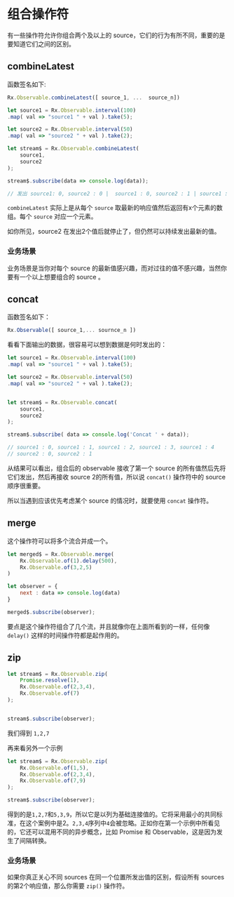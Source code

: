 # 组合操作符

有一些操作符允许你组合两个及以上的 source，它们的行为有所不同，重要的是要知道它们之间的区别。

## combineLatest

函数签名如下:

```javascript
Rx.Observable.combineLatest([ source_1, ...  source_n])
```

```javascript
let source1 = Rx.Observable.interval(100)
.map( val => "source1 " + val ).take(5);

let source2 = Rx.Observable.interval(50)
.map( val => "source2 " + val ).take(2);

let stream$ = Rx.Observable.combineLatest(
    source1,
    source2
);

stream$.subscribe(data => console.log(data));

// 发出 source1: 0, source2 : 0 |  source1 : 0, source2 : 1 | source1 : 1, source2 : 1, 等等
```

`combineLatest` 实际上是从每个 `source` 取最新的响应值然后返回有x个元素的数组。每个 `source` 对应一个元素。

如你所见，source2 在发出2个值后就停止了，但仍然可以持续发出最新的值。

### 业务场景

业务场景是当你对每个 source 的最新值感兴趣，而对过往的值不感兴趣，当然你要有一个以上想要组合的 source 。

## concat

函数签名如下：

```javascript
Rx.Observable([ source_1,... sournce_n ])
```

看看下面输出的数据，很容易可以想到数据是何时发出的：

```javascript
let source1 = Rx.Observable.interval(100)
.map( val => "source1 " + val ).take(5);

let source2 = Rx.Observable.interval(50)
.map( val => "source2 " + val ).take(2);


let stream$ = Rx.Observable.concat(
    source1,
    source2
);

stream$.subscribe( data => console.log('Concat ' + data));

// source1 : 0, source1 : 1, source1 : 2, source1 : 3, source1 : 4
// source2 : 0, source2 : 1
```

从结果可以看出，组合后的 observable 接收了第一个 source 的所有值然后先将它们发出，然后再接收 source 2的所有值，所以说 `concat()` 操作符中的 source 顺序很重要。

所以当遇到应该优先考虑某个 source 的情况时，就要使用 `concat` 操作符。

## merge

这个操作符可以将多个流合并成一个。

```javascript
let merged$ = Rx.Observable.merge(
    Rx.Observable.of(1).delay(500),
    Rx.Observable.of(3,2,5)
)

let observer = {
    next : data => console.log(data)
}

merged$.subscribe(observer);
```

要点是这个操作符组合了几个流，并且就像你在上面所看到的一样，任何像 `delay()` 这样的时间操作符都是起作用的。

## zip

```javascript
let stream$ = Rx.Observable.zip(
    Promise.resolve(1),
    Rx.Observable.of(2,3,4),
    Rx.Observable.of(7)
);


stream$.subscribe(observer);
```

我们得到 `1,2,7`

再来看另外一个示例

```javascript
let stream$ = Rx.Observable.zip(
    Rx.Observable.of(1,5),
    Rx.Observable.of(2,3,4),
    Rx.Observable.of(7,9)
);

stream$.subscribe(observer);
```

得到的是`1,2,7`和`5,3,9`，所以它是以列为基础连接值的。它将采用最小的共同标准，在这个案例中是2。`2,3,4`序列中`4`会被忽略。正如你在第一个示例中所看见的，它还可以混用不同的异步概念，比如 Promise 和 Observable，这是因为发生了间隔转换。

### 业务场景

如果你真正关心不同 sources 在同一个位置所发出值的区别，假设所有 sources 的第2个响应值，那么你需要 `zip()` 操作符。
